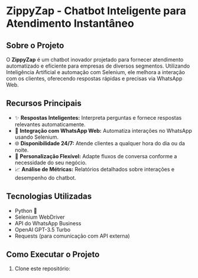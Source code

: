 # ZippyZap - Chatbot Inteligente para Atendimento Instantâneo

## Sobre o Projeto
O **ZippyZap** é um chatbot inovador projetado para fornecer atendimento automatizado e eficiente para empresas de diversos segmentos. Utilizando Inteligência Artificial e automação com Selenium, ele melhora a interação com os clientes, oferecendo respostas rápidas e precisas via WhatsApp Web.

## Recursos Principais
- ✨ **Respostas Inteligentes:** Interpreta perguntas e fornece respostas relevantes automaticamente.
- 🔌 **Integração com WhatsApp Web:** Automatiza interações no WhatsApp usando Selenium.
- 🌐 **Disponibilidade 24/7:** Atende clientes a qualquer hora do dia ou da noite.
- 🌟 **Personalização Flexível:** Adapte fluxos de conversa conforme a necessidade do seu negócio.
- 📈 **Análise de Métricas:** Relatórios detalhados sobre interações e desempenho do chatbot.

## Tecnologias Utilizadas
- Python 💜
- Selenium WebDriver
- API do WhatsApp Business
- OpenAI GPT-3.5 Turbo
- Requests (para comunicação com API externa)

## Como Executar o Projeto
1. Clone este repositório:
   ```bash
  
